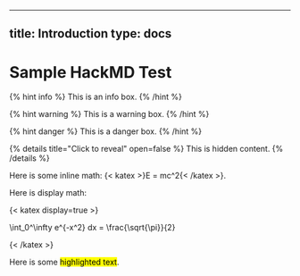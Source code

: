 ---
title: Introduction
type: docs
-

# Sample HackMD Test

{% hint info %}
This is an info box.
{% /hint %}

{% hint warning %}
This is a warning box.
{% /hint %}

{% hint danger %}
This is a danger box.
{% /hint %}

{% details title="Click to reveal" open=false %}
This is hidden content.
{% /details %}

Here is some inline math: {< katex >}E = mc^2{< /katex >}.

Here is display math:

{< katex display=true >}

\int_0^\infty e^{-x^2} dx = \frac{\sqrt{\pi}}{2}

{< /katex >}

Here is some <mark>highlighted text</mark>.
